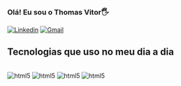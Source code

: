 ### Olá! Eu sou o Thomas Vitor🖐️

[![Linkedin](https://img.shields.io/badge/LinkedIn-0077B5?style=for-the-badge&logo=linkedin&logoColor=white)](https://www.linkedin.com/in/thomas-vitor-monteiro-6602a3208/) [![Gmail](https://img.shields.io/badge/Gmail-D14836?style=for-the-badge&logo=gmail&logoColor=whit)](mailto:thomas.vitor.cont@gmail.com)

## Tecnologias que uso no meu dia a dia

<div style = "display: inline_block"> <br/>
<img aling = "center" alt = "html5" src = "https://img.shields.io/badge/HTML5-E34F26?style=for-the-badge&logo=html5&logoColor=white" /> <img aling = "center" alt = "html5" src = "https://img.shields.io/badge/JavaScript-F7DF1E?style=for-the-badge&logo=javascript&logoColor=black" /> <img aling = "center" alt = "html5" src = "https://img.shields.io/badge/PHP-777BB4?style=for-the-badge&logo=php&logoColor=white" /> <img aling = "center" alt = "html5" src = "https://img.shields.io/badge/Laravel-FF2D20?style=for-the-badge&logo=laravel&logoColor=white" />
</div>
